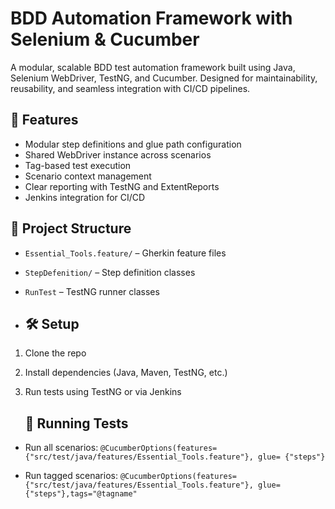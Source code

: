# BDD Automation Framework with Selenium & Cucumber

A modular, scalable BDD test automation framework built using Java, Selenium WebDriver, TestNG, and Cucumber. Designed for maintainability, reusability, and seamless integration with CI/CD pipelines.

## 🔧 Features
- Modular step definitions and glue path configuration
- Shared WebDriver instance across scenarios
- Tag-based test execution
- Scenario context management
- Clear reporting with TestNG and ExtentReports
- Jenkins integration for CI/CD

## 📁 Project Structure
- `Essential_Tools.feature/` – Gherkin feature files
- `StepDefenition/` – Step definition classes
- `RunTest` – TestNG runner classes

- ## 🛠️ Setup
1. Clone the repo
2. Install dependencies (Java, Maven, TestNG, etc.)
3. Run tests using TestNG or via Jenkins

   ## 🧪 Running Tests
- Run all scenarios: `@CucumberOptions(features= {"src/test/java/features/Essential_Tools.feature"},
                       glue= {"steps"}`

- Run tagged scenarios: `@CucumberOptions(features= {"src/test/java/features/Essential_Tools.feature"},
                       glue= {"steps"},tags="@tagname"`
